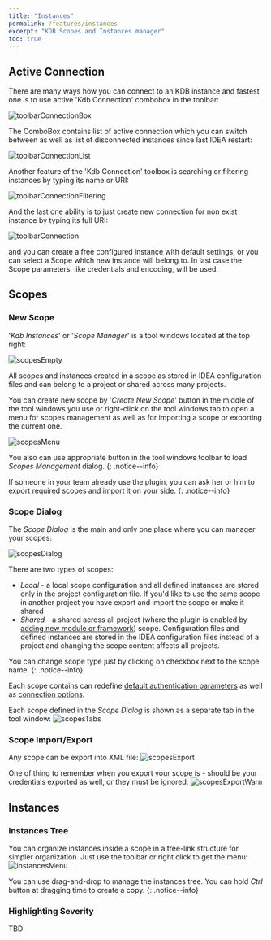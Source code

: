 ```yaml
---
title: "Instances"
permalink: /features/instances
excerpt: "KDB Scopes and Instances manager"
toc: true
---
```


## Active Connection

There are many ways how you can connect to an KDB instance and fastest one is to use active 'Kdb Connection' combobox in
the toolbar:

![toolbarConnectionBox](/assets/images/features/instances/toolbarConnectionBox.png)

The ComboBox contains list of active connection which you can switch between as well as list of disconnected instances
since last IDEA restart:

![toolbarConnectionList](/assets/images/features/instances/toolbarConnectionList.png)

Another feature of the 'Kdb Connection' toolbox is searching or filtering instances by typing its name or URI:

![toolbarConnectionFiltering](/assets/images/features/instances/toolbarConnectionFiltering.png)

And the last one ability is to just create new connection for non exist instance by typing its full URI:

![toolbarConnection](/assets/images/features/instances/toolbarConnection.png)

and you can create a free configured instance with default settings, or you can select a Scope which new instance will
belong to. In last case the Scope parameters, like credentials and encoding, will be used.

## Scopes

### New Scope

'_Kdb Instances_' or '_Scope Manager_' is a tool windows located at the top right:

![scopesEmpty](/assets/images/features/instances/scopesEmpty.png)

All scopes and instances created in a scope as stored in IDEA configuration files and can belong to a project or shared
across many projects.

You can create new scope by '_Create New Scope_' button in the middle of the tool windows you use or right-click on the
tool windows tab to open a menu for scopes management as well as for importing a scope or exporting the current one.

![scopesMenu](/assets/images/features/instances/scopesMenu.png)

You also can use appropriate button in the tool windows toolbar to load _Scopes Management_ dialog.
{: .notice--info}

If someone in your team already use the plugin, you can ask her or him to export required scopes and import it on your
side.
{: .notice--info}

### Scope Dialog

The _Scope Dialog_ is the main and only one place where you can manager your scopes:

![scopesDialog](/assets/images/features/instances/scopesDialog.png)

There are two types of scopes:

- _Local_ - a local scope configuration and all defined instances are stored only in the project configuration file. If
  you'd like to use the same scope in another project you have export and import the scope or make it shared
- _Shared_ - a shared across all project (where the plugin is enabled
  by [adding new module or framework](/project/module)) scope. Configuration files and defined instances are stored in
  the IDEA configuration files instead of a project and changing the scope content affects all projects.

You can change scope type just by clicking on checkbox next to the scope name.
{: .notice--info}

Each scope contains can redefine [default authentication parameters](/settings/authentication) as well
as [connection options](/settings/authentication).

Each scope defined in the _Scope Dialog_ is shown as a separate tab in the tool window:
![scopesTabs](/assets/images/features/instances/scopesTabs.png)

### Scope Import/Export

Any scope can be export into XML file:
![scopesExport](/assets/images/features/instances/scopesExport.png)

One of thing to remember when you export your scope is - should be your credentials exported as well, or they must be
ignored:
![scopesExportWarn](/assets/images/features/instances/scopesExportWarn.png)


## Instances
### Instances Tree
You can organize instances inside a scope in a tree-link structure for simpler organization. Just use the toolbar or right click to get the menu:  
![instancesMenu](/assets/images/features/instances/instancesMenu.png)

You can use drag-and-drop to manage the instances tree. You can hold _Ctrl_ button at dragging time to create a copy.
{: .notice--info}

### Highlighting Severity
TBD